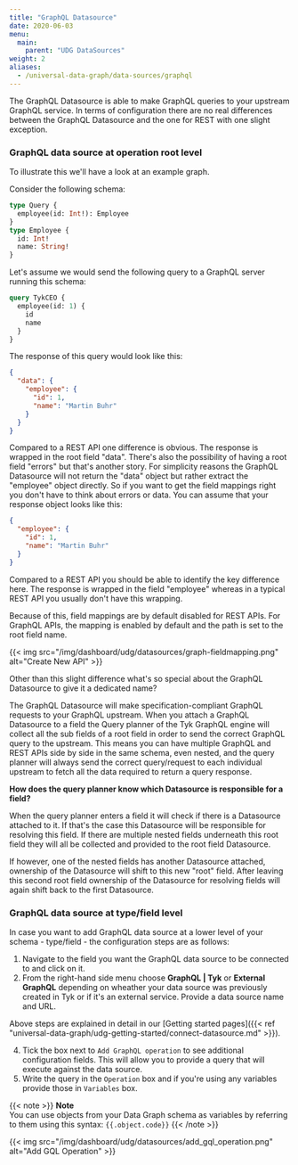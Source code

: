```yaml
---
title: "GraphQL Datasource"
date: 2020-06-03
menu:
  main:
    parent: "UDG DataSources"
weight: 2
aliases:
  - /universal-data-graph/data-sources/graphql
---
```


The GraphQL Datasource is able to make GraphQL queries to your upstream GraphQL service. In terms of configuration there are no real differences between the GraphQL Datasource and the one for REST with one slight exception.

### GraphQL data source at operation root level

To illustrate this we'll have a look at an example graph.

Consider the following schema:

```graphql
type Query {
  employee(id: Int!): Employee
}
type Employee {
  id: Int!
  name: String!
}
```

Let's assume we would send the following query to a GraphQL server running this schema:

```graphql
query TykCEO {
  employee(id: 1) {
    id
    name
  }
}
```

The response of this query would look like this:

```json
{
  "data": {
    "employee": {
      "id": 1,
      "name": "Martin Buhr"
    }
  }
}
```

Compared to a REST API one difference is obvious. The response is wrapped in the root field "data".
There's also the possibility of having a root field "errors" but that's another story.
For simplicity reasons the GraphQL Datasource will not return the "data" object but rather extract the "employee" object directly.
So if you want to get the field mappings right you don't have to think about errors or data.
You can assume that your response object looks like this:

```json
{
  "employee": {
    "id": 1,
    "name": "Martin Buhr"
  }
}
```

Compared to a REST API you should be able to identify the key difference here.
The response is wrapped in the field "employee" whereas in a typical REST API you usually don't have this wrapping.

Because of this, field mappings are by default disabled for REST APIs.
For GraphQL APIs, the mapping is enabled by default and the path is set to the root field name.

{{< img src="/img/dashboard/udg/datasources/graph-fieldmapping.png" alt="Create New API" >}}

Other than this slight difference what's so special about the GraphQL Datasource to give it a dedicated name?

The GraphQL Datasource will make specification-compliant GraphQL requests to your GraphQL upstream. When you attach a GraphQL Datasource to a field the Query planner of the Tyk GraphQL engine will collect all the sub fields of a root field in order to send the correct GraphQL query to the upstream. This means you can have multiple GraphQL and REST APIs side by side in the same schema, even nested, and the query planner will always send the correct query/request to each individual upstream to fetch all the data required to return a query response.

**How does the query planner know which Datasource is responsible for a field?**

When the query planner enters a field it will check if there is a Datasource attached to it.
If that's the case this Datasource will be responsible for resolving this field.
If there are multiple nested fields underneath this root field they will all be collected and provided to the root field Datasource.

If however, one of the nested fields has another Datasource attached, ownership of the Datasource will shift to this new "root" field.
After leaving this second root field ownership of the Datasource for resolving fields will again shift back to the first Datasource.

### GraphQL data source at type/field level

In case you want to add GraphQL data source at a lower level of your schema - type/field - the configuration steps are as follows:

1. Navigate to the field you want the GraphQL data source to be connected to and click on it.
2. From the right-hand side menu choose **GraphQL | Tyk** or **External GraphQL** depending on wheather your data source was previously created in Tyk or if it's an external service.
   Provide a data source name and URL.

Above steps are explained in detail in our [Getting started pages]({{< ref "universal-data-graph/udg-getting-started/connect-datasource.md" >}}).

4. Tick the box next to `Add GraphQL operation` to see additional configuration fields. This will allow you to provide a query that will execute against the data source.
5. Write the query in the `Operation` box and if you're using any variables provide those in `Variables` box.

{{< note >}}
**Note**  
You can use objects from your Data Graph schema as variables by referring to them using this syntax: `{{.object.code}}`
{{< /note >}}

{{< img src="/img/dashboard/udg/datasources/add_gql_operation.png" alt="Add GQL Operation" >}}
